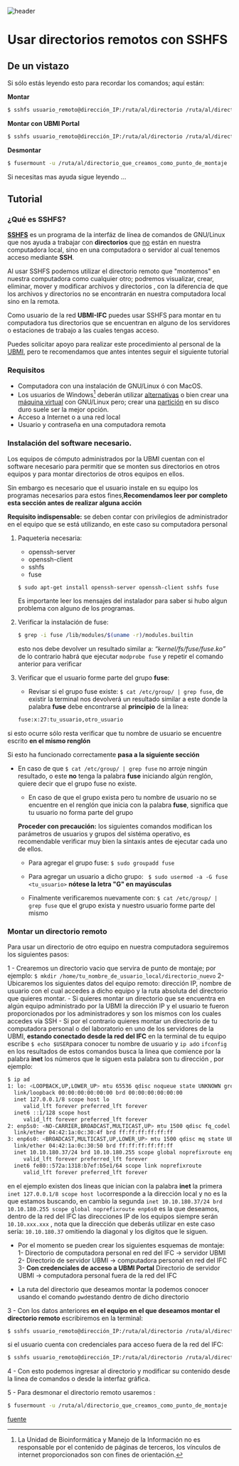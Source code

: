 
![header](/Tutoriales-IFC/assets/header.png)















# Usar directorios remotos con SSHFS

## De un vistazo
Si sólo estás leyendo esto para recordar los comandos; aquí están:

__Montar__ 
```bash
$ sshfs usuario_remoto@dirección_IP:/ruta/al/directorio /ruta/al/directorio_que_creamos_como_punto_de_montaje
```
__Montar con UBMI Portal__
```bash
$ sshfs usuario_remoto@dirección_IP:/ruta/al/directorio /ruta/al/directorio_que_creamos_como_punto_de_montaje -o ssh_command='ssh -t -p puerto_de_UBMI_Portal usuario_UBMI_Portal@dirección_IP_de_UBMI_portal  ssh '
```
__Desmontar__
```bash
$ fusermount -u /ruta/al/directorio_que_creamos_como_punto_de_montaje
```
Si necesitas mas ayuda sigue leyendo ...

## Tutorial

### ¿Qué es SSHFS?

[__SSHFS__](https://es.wikipedia.org/wiki/Secure_Shell_Filesystem) es un programa de la interfáz de línea de comandos de GNU/Linux que nos ayuda a trabajar con __directorios__ que  <ins>no</ins> están en nuestra computadora local, sino en una computadora o servidor al cual tenemos acceso mediante __SSH__.

Al usar SSHFS podemos utilizar el directorio remoto que "montemos" en nuestra computadora como cualquier otro; podremos visualizar, crear, eliminar, mover y modificar archivos y directorios , con la diferencia de que los archivos y directorios no se encontrarán en nuestra computadora local sino en la remota. 

Como usuario de la red __UBMI-IFC__ puedes usar SSHFS para montar en tu computadora tus directorios que se encuentran en alguno de los servidores o estaciones de trabajo a las cuales tengas acceso. 

Puedes solicitar apoyo para realizar este procedimiento al personal de la [UBMI](https://sites.google.com/ifc.unam.mx/ubmi-ifc/contacto), pero te recomendamos que antes intentes seguir el siguiente tutorial



### Requisitos
- Computadora con una instalación de GNU/Linux ó con MacOS.
- Los usuarios de Windows[^1]  deberán utilizar [alternativas](https://www.raulprietofernandez.net/blog/gnu-linux/como-montar-un-sistema-de-ficheros-remoto-con-sshfs) o bien crear una [máquina virtual](https://osl.ugr.es/2020/09/29/como-instalar-ubuntu-en-virtual-box/) con GNU/Linux pero; crear una [partición](https://www.xataka.com/basics/como-instalar-linux-a-windows-10-ordenador) en su disco duro suele ser la mejor opción.
- Acceso a Internet o a una red local
- Usuario y contraseña en una computadora remota

[^1]: La Unidad  de Bioinformática y Manejo de la Información no es responsable por el contenido de páginas de terceros, los vínculos de internet proporcionados son con fines de orientación.

### Instalación del software necesario.

Los equipos de cómputo administrados por la UBMI cuentan con el software necesario para permitir que se monten sus directorios en otros equipos y para montar directorios de otros equipos en ellos.

Sin embargo es necesario que el usuario instale en su equipo los programas necesarios para estos fines,__Recomendamos leer por completo esta sección antes de realizar alguna acción__

__Requisito indispensable:__ se deben contar con privilegios de administrador en el equipo que se está utilizando, en este caso su computadora personal 

1. Paqueteria necesaria: 
   - openssh-server
   - openssh-client
   - sshfs
   - fuse
   
   ```bash
   $ sudo apt-get install openssh-server openssh-client sshfs fuse
   ```
   Es importante leer los mensajes del instalador para saber si hubo algun problema con alguno de los programas.
   
2. Verificar la instalación de fuse:
   ```bash
   $ grep -i fuse /lib/modules/$(uname -r)/modules.builtin
   ```
   esto nos debe devolver un resultado similar a: _“kernel/fs/fuse/fuse.ko”_ de lo contrario habrá que ejecutar ` modprobe fuse ` y repetir el comando anterior para verificar

3. Verificar que el usuario forme parte del grupo __fuse__: 
   - Revisar si el grupo fuse existe: `$ cat /etc/group/ | grep fuse`, de existir la terminal nos devolverá un resultado similar a este donde la palabra __fuse__ debe encontrarse al __principio__ de la linea: 
   ```bash
   fuse:x:27:tu_usuario,otro_usuario
	```	
si esto ocurre sólo resta verificar que tu nombre de usuario se encuentre escrito __en el mismo renglón__ 

Si esto ha funcionado correctamente __pasa a la siguiente sección__


- En caso de que `$ cat /etc/group/ | grep fuse` no arroje ningún resultado, o este __no__ tenga la palabra __fuse__ iniciando algún renglón, quiere decir que el grupo fuse no existe.
	- En caso de que el grupo exista pero tu nombre de usuario no se encuentre en el renglón que inicia con la palabra __fuse__, significa que tu usuario no forma parte del grupo
	
	__Proceder con precaución:__ los siguientes comandos modifican los parámetros de usuarios y grupos del sistéma operativo, es recomendable verificar muy bien la síntaxis antes de ejecutar cada uno de ellos.
	
	- Para agregar el grupo fuse: ` $ sudo groupadd fuse `
	- Para agregar un usuario a dicho grupo: ` $ sudo usermod -a -G fuse <tu_usuario>` __nótese la letra "G" en mayúsculas__

	- Finalmente verificaremos nuevamente con: `$ cat /etc/group/ | grep fuse` que el grupo exista y nuestro usuario forme parte del mismo
	
	
### Montar un directorio remoto

Para usar un directorio de otro equipo en nuestra computadora seguiremos los siguientes pasos:


1 - Crearemos un directorio vacio que servira de punto de montaje; por ejemplo: `$ mkdir /home/tu_nombre_de_usuario_local/directorio_nuevo`
2- Ubicaremos los siguientes datos del equipo remoto: dirección IP, nombre de usuario con el cual accedes a dicho equipo y la ruta absoluta del directorio que quieres montar.
    - Si quieres montar un directorio que se encuentra en algún equipo administrado por la UBMI la dirección IP y el usuario te fueron proporcionados por los administradores y son los mismos con los cuales accedes vía SSH
    - Si por el contrario quieres montar un directorio de tu computadora personal o del laboratorio en uno de los servidores de la UBMI, __estando conectado desde la red del IFC__ en la terminal de tu equipo escribe `$ echo $USER`para conocer tu nombre de usuario y `ip ad`o `ifconfig` en los resultados de estos comandos busca la linea que comience por la palabra __inet__ los números que le siguen esta palabra son tu dirección , por ejemplo:
  
  ```bash
$ ip ad
1: lo: <LOOPBACK,UP,LOWER_UP> mtu 65536 qdisc noqueue state UNKNOWN group default qlen 1000
    link/loopback 00:00:00:00:00:00 brd 00:00:00:00:00:00
    inet 127.0.0.1/8 scope host lo
       valid_lft forever preferred_lft forever
    inet6 ::1/128 scope host 
       valid_lft forever preferred_lft forever
2: enp5s0: <NO-CARRIER,BROADCAST,MULTICAST,UP> mtu 1500 qdisc fq_codel state DOWN group default qlen 1000
    link/ether 04:42:1a:0c:30:4f brd ff:ff:ff:ff:ff:ff
3: enp6s0: <BROADCAST,MULTICAST,UP,LOWER_UP> mtu 1500 qdisc mq state UP group default qlen 1000
    link/ether 04:42:1a:0c:30:50 brd ff:ff:ff:ff:ff:ff
    inet 10.10.180.37/24 brd 10.10.180.255 scope global noprefixroute enp6s0
       valid_lft forever preferred_lft forever
    inet6 fe80::572a:1318:b7ef:b5e1/64 scope link noprefixroute 
       valid_lft forever preferred_lft forever

```
en el ejemplo existen dos lineas que inician con la palabra __inet__ la primera `inet 127.0.0.1/8 scope host lo`corresponde a la dirección local y no es la que estamos buscando, en cambio la segunda `inet 10.10.180.37/24 brd 10.10.180.255 scope global noprefixroute enp6s0` es la que deseamos, dentro de la red del IFC las direcciones IP de los equipos siempre serán `10.10.xxx.xxx` , nota que la dirección que deberás utilizar en este caso sería: `10.10.180.37` omitiendo la diagonal y los dígitos que le siguen.

   - Por el momento se pueden crear los siguientes esquemas de montaje:
        1- Directorio de computadora personal en red del IFC -> servidor UBMI
        2- Directorio de servidor UBMI -> computadora personal en red del IFC
	3- __Con credenciales de acceso a UBMI Portal__ Directorio de servidor UBMI -> computadora personal fuera de la red del IFC
        
             
  - La ruta del directorio que deseamos montar la podemos conocer usando el comando `pwd`estando dentro de dicho directorio

3 - Con los datos anteriores __en el equipo en el que deseamos montar el directorio remoto__ escribiremos en la terminal: 
```bash
$ sshfs usuario_remoto@dirección_IP:/ruta/al/directorio /ruta/al/directorio_que_creamos_como_punto_de_montaje
```
si el usuario cuenta con credenciales para acceso fuera de la red del IFC:
```bash
$ sshfs usuario_remoto@dirección_IP:/ruta/al/directorio /ruta/al/directorio_que_creamos_como_punto_de_montaje -o ssh_command='ssh -t -p puerto_de_UBMI_Portal usuario_UBMI_Portal@dirección_IP_de_UBMI_portal  ssh '
```

4 - Con esto podemos ingresar al directorio y modificar su contenido desde la linea de comandos o desde la interfaz gráfica.

5 - Para desmonar el directorio remoto usaremos : 
```bash
$ fusermount -u /ruta/al/directorio_que_creamos_como_punto_de_montaje
```

[fuente](https://geekland.eu/montar-sistema-archivos-remoto-con-sshfs/)






